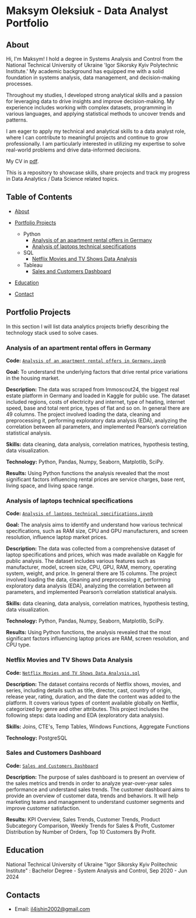 # Maksym Oleksiuk - Data Analyst Portfolio
## About
Hi, I'm Maksym! I hold a degree in Systems Analysis and Control from the National Technical University of Ukraine 'Igor Sikorsky Kyiv Polytechnic Institute.' My academic background has equipped me with a solid foundation in systems analysis, data management, and decision-making processes.

Throughout my studies, I developed strong analytical skills and a passion for leveraging data to drive insights and improve decision-making. My experience includes working with complex datasets, programming in various languages, and applying statistical methods to uncover trends and patterns.

I am eager to apply my technical and analytical skills to a data analyst role, where I can contribute to meaningful projects and continue to grow professionally. I am particularly interested in utilizing my expertise to solve real-world problems and drive data-informed decisions.

My CV in [pdf](link).

This is a repository to showcase skills, share projects and track my progress in Data Analytics / Data Science related topics.

## Table of Contents
- [About](https://github.com/IIIHilariouSIII/Data-Analyst-Portfolio/blob/main/README.md#about)
- [Portfolio Projects](https://github.com/IIIHilariouSIII/Portfolio-Projects/tree/main)
  - Python
    - [Analysis of an apartment rental offers in Germany](https://github.com/IIIHilariouSIII/Data-Analyst-Portfolio#analysis-of-an-apartment-rental-offers-in-germany)
    - [Analysis of laptops technical specifications](https://github.com/IIIHilariouSIII/Data-Analyst-Portfolio#analysis-of-laptops-technical-specifications)  
  - SQL
    - [Netflix Movies and TV Shows Data Analysis](https://github.com/IIIHilariouSIII/Data-Analyst-Portfolio#Netflix-Movies-and-TV-Shows-Data-Analysis)
  - Tableau
    - [Sales and Customers Dashboard](https://github.com/IIIHilariouSIII/Data-Analyst-Portfolio#Sales-and-Customers-Dashboard)
  


- [Education](https://github.com/IIIHilariouSIII/Data-Analyst-Portfolio/blob/main/README.md#education)  
- [Contact](https://github.com/IIIHilariouSIII/Data-Analyst-Portfolio/blob/main/README.md#contacts)
## Portfolio Projects
In this section I will list data analytics projects briefly describing the technology stack used to solve cases.

### Analysis of an apartment rental offers in Germany
**Code:** [`Analysis of an apartment rental offers in Germany.ipynb`](https://github.com/IIIHilariouSIII/Portfolio-Projects/blob/main/Immo_analysis.ipynb)

**Goal:** To understand the underlying factors that drive rental price variations in the housing market.

**Description:** The data was scraped from Immoscout24, the biggest real estate platform in Germany and loaded in Kaggle for public use. The dataset included regions, costs of electricity and internet, type of heating, internet speed, base and total rent price, types of flat and so on. In general there are 49 columns. The project involved loading the data, cleaning and preprocessing it, performing exploratory data analysis (EDA), analyzing the correlation between all parameters, and implemented Pearson’s correlation statistical analysis.

**Skills:** data cleaning, data analysis, correlation matrices, hypothesis testing, data visualization.

**Technology:** Python, Pandas, Numpy, Seaborn, Matplotlib, SciPy.

**Results:** Using Python functions the analysis revealed that the most significant factors influencing rental prices are service charges, base rent, living space, and living space range.


### Analysis of laptops technical specifications
**Code:** [`Analysis of laptops technical specifications.ipynb`](https://github.com/IIIHilariouSIII/Portfolio-Projects/blob/main/laptops_analysis.ipynb)

**Goal:** The analysis aims to identify and understand how various technical specifications, such as RAM size, CPU and GPU manufacturers, and screen resolution, influence laptop market prices.

**Description:** The data was collected from a comprehensive dataset of laptop specifications and prices, which was made available on Kaggle for public analysis. The dataset includes various features such as manufacturer, model, screen size, CPU, GPU, RAM, memory, operating system, weight, and price. In general there are 15 columns. The project involved loading the data, cleaning and preprocessing it, performing exploratory data analysis (EDA), analyzing the correlation between all parameters, and implemented Pearson’s correlation statistical analysis.

**Skills:** data cleaning, data analysis, correlation matrices, hypothesis testing, data visualization.

**Technology:** Python, Pandas, Numpy, Seaborn, Matplotlib, SciPy.

**Results:** Using Python functions, the analysis revealed that the most significant factors influencing laptop prices are RAM, screen resolution, and CPU type.

### Netflix Movies and TV Shows Data Analysis
**Code:** [`Netflix Movies and TV Shows Data Analysis.sql`](https://github.com/IIIHilariouSIII/Portfolio-Projects/blob/main/Netflix%20Movies%20and%20TV%20Shows%20Data%20Analysis.sql)

**Description:** The dataset contains records of Netflix shows, movies, and series, including details such as title, director, cast, country of origin, release year, rating, duration, and the date the content was added to the platform. It covers various types of content available globally on Netflix, categorized by genre and other attributes. This project includes the following steps: data loading and EDA (exploratory data analysis).

**Skills:** Joins, CTE's, Temp Tables, Windows Functions, Aggregate Functions

**Technology:** PostgreSQL

### Sales and Customers Dashboard
**Code:** [`Sales and Customers Dashboard`](link)

**Description:** The purpose of sales dashboard is to present an overview of the sales metrics and trends in order to analyze year-over-year sales performance and understand sales trends. The customer dashboard aims to provide an overview of customer data, trends and behaviors. It will help marketing teams and management to understand customer segments and improve customer satisfaction.

**Results:** KPI Overview, Sales Trends, Customer Trends, Product Subcategory Comparison, Weekly Trends for Sales & Profit, Customer Distribution by Number of Orders, Top 10 Customers By Profit.


## Education
National Technical University of Ukraine "Igor Sikorsky Kyiv Politechnic Institute" : 
Bachelor Degree - System Analysis and Control,
Sep 2020 - Jun 2024


## Contacts
- Email: il4ishin2002@gmail.com
